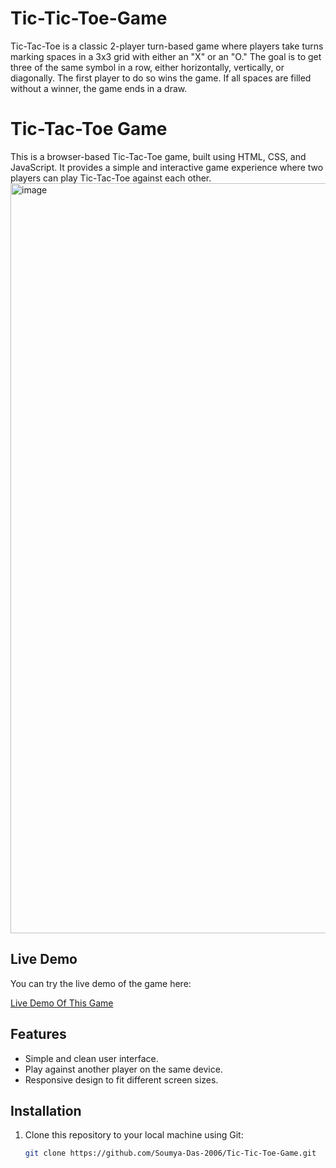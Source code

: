 # Tic-Tic-Toe-Game
Tic-Tac-Toe is a classic 2-player turn-based game where players take turns marking spaces in a 3x3 grid with either an "X" or an "O." The goal is to get three of the same symbol in a row, either horizontally, vertically, or diagonally. The first player to do so wins the game. If all spaces are filled without a winner, the game ends in a draw.
# Tic-Tac-Toe Game

This is a browser-based Tic-Tac-Toe game, built using HTML, CSS, and JavaScript. It provides a simple and interactive game experience where two players can play Tic-Tac-Toe against each other.
<img width="1920" height="1200" alt="image" src="https://github.com/user-attachments/assets/66a61547-d9ac-43cc-9189-64061e2841ff" />

## Live Demo

You can try the live demo of the game here:

[Live Demo Of This Game](https://soumya-das-2006.github.io/Tic-Tic-Toe-Game/)

## Features

- Simple and clean user interface.
- Play against another player on the same device.
- Responsive design to fit different screen sizes.

## Installation

1. Clone this repository to your local machine using Git:

   ```bash
   git clone https://github.com/Soumya-Das-2006/Tic-Tic-Toe-Game.git
